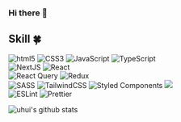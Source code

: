 ### Hi there 👋

<!--
**uhuikim/uhuikim** is a ✨ _special_ ✨ repository because its `README.md` (this file) appears on your GitHub profile.

Here are some ideas to get you started:

- 🔭 I’m currently working on ...
- 🌱 I’m currently learning ...
- 👯 I’m looking to collaborate on ...
- 🤔 I’m looking for help with ...
- 💬 Ask me about ...
- 📫 How to reach me: ...
- 😄 Pronouns: ...
- ⚡ Fun fact: ...
-->

 <!--기술스택-->
  ## Skill :four_leaf_clover:
  

  <img src="https://img.shields.io/badge/html5-%23E34F26.svg?style=flat&logo=html5&logoColor=white" alt="html5" /> <img src="https://img.shields.io/badge/css3-%231572B6.svg?style=flat&logo=css3&logoColor=white" alt="CSS3" /> <img src="https://img.shields.io/badge/javascript-%23323330.svg?style=flat&logo=javascript&logoColor=%23F7DF1E" alt="JavaScript" /> <img src="https://img.shields.io/badge/typescript-%23007ACC.svg?style=flat&logo=typescript&logoColor=white" alt="TypeScript" />
  <br/>
  <img src="https://img.shields.io/badge/Next-black?style=flat&logo=next.js&logoColor=white" alt="NextJS" />
  <img src="https://img.shields.io/badge/react-%2320232a.svg?style=flat&logo=react&logoColor=%2361DAFB" alt="React" />
  <br/>
  <img src="https://img.shields.io/badge/-React%20Query-FF4154?style=flat&logo=react%20query&logoColor=white" alt="React Query" />
  <img src="https://img.shields.io/badge/redux-%23593d88.svg?style=flat&logo=redux&logoColor=white" alt="Redux" />
  <br/>
  <img src="https://img.shields.io/badge/SASS-hotpink.svg?style=flat&logo=SASS&logoColor=white" alt="SASS">
  <img src="https://img.shields.io/badge/tailwindcss-%2338B2AC.svg?style=flat&logo=tailwind-css&logoColor=white" alt="TailwindCSS" />
  <img src="https://img.shields.io/badge/styled--components-DB7093?style=flat&logo=styled-components&logoColor=white" alt="Styled Components" />
  <img src="https://img.shields.io/badge/@emotion-DB7093?style=flat-square&logoColor=white"/>
  <br/>
   <img src="https://img.shields.io/badge/ESLint-4B3263?style=flat&logo=eslint&logoColor=white" alt="ESLint" />  <img src="https://img.shields.io/badge/-Prettier-%23F7B93E" alt="Prettier" /> 



![uhui's github stats](https://github-readme-stats.vercel.app/api?username=uhuikim&show_icons=true)
